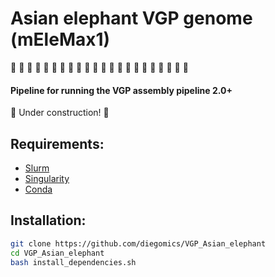 # Asian elephant VGP genome (mEleMax1)

🐘 🧬 🐘 🧬 🐘 🧬 🐘 🧬 🐘 🧬 🐘 🧬 🐘 🧬 🐘 🧬 🐘 🧬 🐘 🧬 🐘 🧬

#### Pipeline for running the VGP assembly pipeline 2.0+
:construction: Under construction! :construction:

## Requirements:
* [Slurm](https://slurm.schedmd.com)
* [Singularity](https://sylabs.io)
* [Conda](https://docs.conda.io)

## Installation:
```bash
git clone https://github.com/diegomics/VGP_Asian_elephant
cd VGP_Asian_elephant
bash install_dependencies.sh
